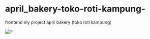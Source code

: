 # april_bakery-toko-roti-kampung-
frontend my project april bakery (toko roti kampung)


![2](https://user-images.githubusercontent.com/63855075/99033346-47da7080-25ad-11eb-9620-a0c8a203085d.JPG)
